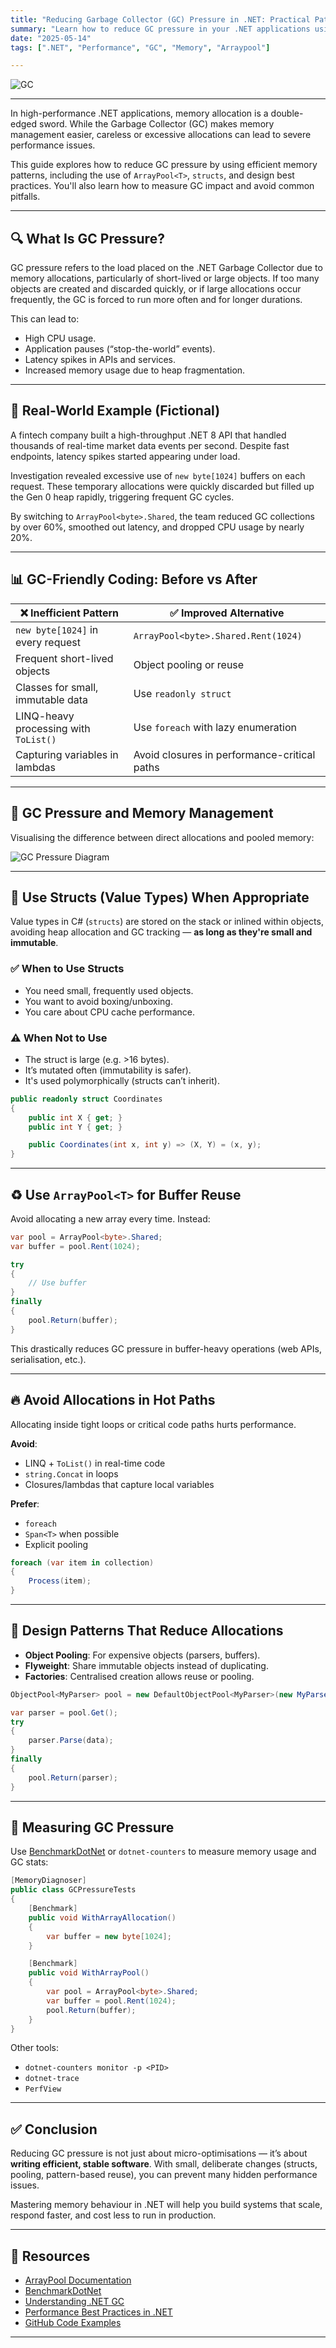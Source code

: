 ```yaml
---
title: "Reducing Garbage Collector (GC) Pressure in .NET: Practical Patterns and Tools"
summary: "Learn how to reduce GC pressure in your .NET applications using structs, ArrayPool<T>, and smart memory patterns."
date: "2025-05-14"
tags: [".NET", "Performance", "GC", "Memory", "Arraypool"]

---
```


![GC](GC-presure.png)

---

In high-performance .NET applications, memory allocation is a double-edged sword. While the Garbage Collector (GC) makes memory management easier, careless or excessive allocations can lead to severe performance issues.

This guide explores how to reduce GC pressure by using efficient memory patterns, including the use of `ArrayPool<T>`, `structs`, and design best practices. You'll also learn how to measure GC impact and avoid common pitfalls.

---

## 🔍 What Is GC Pressure?

GC pressure refers to the load placed on the .NET Garbage Collector due to memory allocations, particularly of short-lived or large objects. If too many objects are created and discarded quickly, or if large allocations occur frequently, the GC is forced to run more often and for longer durations.

This can lead to:

- High CPU usage.
- Application pauses (“stop-the-world” events).
- Latency spikes in APIs and services.
- Increased memory usage due to heap fragmentation.

---

## 🧪 Real-World Example (Fictional)

A fintech company built a high-throughput .NET 8 API that handled thousands of real-time market data events per second. Despite fast endpoints, latency spikes started appearing under load.

Investigation revealed excessive use of `new byte[1024]` buffers on each request. These temporary allocations were quickly discarded but filled up the Gen 0 heap rapidly, triggering frequent GC cycles.

By switching to `ArrayPool<byte>.Shared`, the team reduced GC collections by over 60%, smoothed out latency, and dropped CPU usage by nearly 20%.

---

## 📊 GC-Friendly Coding: Before vs After

| ❌ Inefficient Pattern                  | ✅ Improved Alternative                          |
|----------------------------------------|--------------------------------------------------|
| `new byte[1024]` in every request      | `ArrayPool<byte>.Shared.Rent(1024)`              |
| Frequent short-lived objects           | Object pooling or reuse                          |
| Classes for small, immutable data      | Use `readonly struct`                            |
| LINQ-heavy processing with `ToList()`  | Use `foreach` with lazy enumeration              |
| Capturing variables in lambdas         | Avoid closures in performance-critical paths     |

---

## 🧠 GC Pressure and Memory Management

Visualising the difference between direct allocations and pooled memory:

![GC Pressure Diagram](GC.png)

---

## 🧱 Use Structs (Value Types) When Appropriate

Value types in C# (`structs`) are stored on the stack or inlined within objects, avoiding heap allocation and GC tracking — **as long as they're small and immutable**.

### ✅ When to Use Structs

- You need small, frequently used objects.
- You want to avoid boxing/unboxing.
- You care about CPU cache performance.

### ⚠️ When Not to Use

- The struct is large (e.g. >16 bytes).
- It’s mutated often (immutability is safer).
- It's used polymorphically (structs can’t inherit).

```csharp
public readonly struct Coordinates
{
    public int X { get; }
    public int Y { get; }

    public Coordinates(int x, int y) => (X, Y) = (x, y);
}
````

---

## ♻️ Use `ArrayPool<T>` for Buffer Reuse

Avoid allocating a new array every time. Instead:

```csharp
var pool = ArrayPool<byte>.Shared;
var buffer = pool.Rent(1024);

try
{
    // Use buffer
}
finally
{
    pool.Return(buffer);
}
```

This drastically reduces GC pressure in buffer-heavy operations (web APIs, serialisation, etc.).

---

## 🔥 Avoid Allocations in Hot Paths

Allocating inside tight loops or critical code paths hurts performance.

**Avoid**:

* LINQ + `ToList()` in real-time code
* `string.Concat` in loops
* Closures/lambdas that capture local variables

**Prefer**:

* `foreach`
* `Span<T>` when possible
* Explicit pooling

```csharp
foreach (var item in collection)
{
    Process(item);
}
```

---

## 🧩 Design Patterns That Reduce Allocations

* **Object Pooling**: For expensive objects (parsers, buffers).
* **Flyweight**: Share immutable objects instead of duplicating.
* **Factories**: Centralised creation allows reuse or pooling.

```csharp
ObjectPool<MyParser> pool = new DefaultObjectPool<MyParser>(new MyParserPolicy());

var parser = pool.Get();
try
{
    parser.Parse(data);
}
finally
{
    pool.Return(parser);
}
```

---

## 📏 Measuring GC Pressure

Use [BenchmarkDotNet](https://benchmarkdotnet.org/) or `dotnet-counters` to measure memory usage and GC stats:

```csharp
[MemoryDiagnoser]
public class GCPressureTests
{
    [Benchmark]
    public void WithArrayAllocation()
    {
        var buffer = new byte[1024];
    }

    [Benchmark]
    public void WithArrayPool()
    {
        var pool = ArrayPool<byte>.Shared;
        var buffer = pool.Rent(1024);
        pool.Return(buffer);
    }
}
```

Other tools:

* `dotnet-counters monitor -p <PID>`
* `dotnet-trace`
* `PerfView`

---

## ✅ Conclusion

Reducing GC pressure is not just about micro-optimisations — it’s about **writing efficient, stable software**. With small, deliberate changes (structs, pooling, pattern-based reuse), you can prevent many hidden performance issues.

Mastering memory behaviour in .NET will help you build systems that scale, respond faster, and cost less to run in production.

---

## 🔗 Resources

* [ArrayPool<T> Documentation](https://learn.microsoft.com/en-us/dotnet/api/system.buffers.arraypool-1)
* [BenchmarkDotNet](https://benchmarkdotnet.org/)
* [Understanding .NET GC](https://learn.microsoft.com/en-us/dotnet/standard/garbage-collection/)
* [Performance Best Practices in .NET](https://learn.microsoft.com/en-us/dotnet/core/performance/)
* [GitHub Code Examples](https://github.com/AdrianBailador/GCPressureDemo/tree/main)


---


